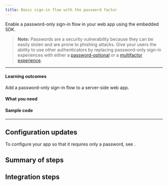 ```yaml
---
title: Basic sign-in flow with the password factor
---
```


<ApiLifecycle access="ie" />

Enable a password-only sign-in flow in your web app using the embedded SDK.

> **Note:** Passwords are a security vulnerability because they can be easily stolen and are prone to phishing attacks. Give your users the ability to use other authenticators by replacing password-only sign-in experiences with either a [password-optional](/docs/guides/pwd-optional-overview) or a [multifactor experience](/docs/guides/oie-embedded-sdk-use-case-sign-in-pwd-email). <StackSnippet snippet="pwdoptionalusecase" />

---

#### Learning outcomes

Add a password-only sign-in flow to a server-side web app.

#### What you need

<StackSnippet snippet="whatyouneed" />

#### Sample code

<StackSnippet snippet="samplecode" />

---

## Configuration updates

To configure your app so that it requires only a password, see <StackSnippet snippet="configureyourapp" inline />.

## Summary of steps

<StackSnippet snippet="summaryofsteps" />

## Integration steps

<StackSnippet snippet="integrationsteps" />

<StackSnippet snippet="getuserprofile" />

